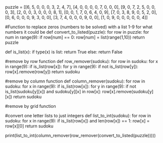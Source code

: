 puzzle = [[6, 5, 0, 0, 0, 3, 2, 4, 7],
          [4, 0, 0, 0, 0, 7, 0, 0, 0],
          [9, 0, 7, 2, 5, 0, 0, 0, 3],
          [2, 0, 0, 3, 0, 0, 0, 8, 1],
          [0, 0, 1, 7, 0, 6, 4, 0, 9],
          [7, 0, 3, 8, 9, 0, 5, 2, 0],
          [0, 6, 0, 0, 0, 9, 3, 0, 0],
          [3, 7, 4, 0, 0, 0, 9, 0, 0],
          [1, 0, 9, 0, 0, 0, 0, 0, 4]]

#Function to replace zeros (numbers to be solved) with a list 1-9 for what numbers it could be
def convert_to_listed(puzzle):
    for row in puzzle:
        for num in range(9):
            if row[num] == 0:
                row[num] = list(range(1,10))
    return puzzle

def is_list(x):
    if type(x) is list:
        return True
    else:
        return False

#remove by row function
def row_remover(sudoku):
    for row in sudoku:
        for x in range(9):
            if is_list(row[x]):
                for y in range(9):
                    if not is_list(row[y]):
                        row[x].remove(row[y])
    return sudoku

#remove by column function
def column_remover(sudoku):
    for row in sudoku:
        for x in range(9):
            if is_list(row[x]):
                for y in range(9):
                    if not is_list(sudoku[y][x]) and sudoku[y][x] in row[x]:
                        row[x].remove(sudoku[y][x])
    return sudoku

#remove by grid function


#convert one letter lists to just integers
def list_to_int(sudoku):
    for row in sudoku:
        for x in range(9):
            if is_list(row[x]) and len(row[x]) == 1:
                row[x] = row[x][0]
    return sudoku

print(list_to_int(column_remover(row_remover(convert_to_listed(puzzle)))))
